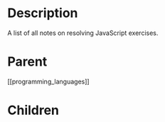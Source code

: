# Description
A list of all notes on resolving JavaScript exercises.

# Parent
[[programming_languages]]

# Children
